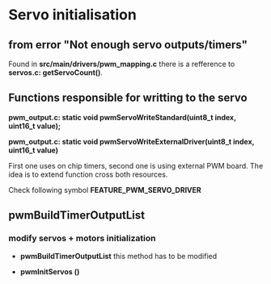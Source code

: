 # Servo initialisation


## from error "Not enough servo outputs/timers"

 Found in **src/main/drivers/pwm_mapping.c** there is a refference to **servos.c: getServoCount()**.

## Functions responsible for writting to the servo

 **pwm_output.c: static void pwmServoWriteStandard(uint8_t index, uint16_t value);**

 **pwm_output.c: static void pwmServoWriteExternalDriver(uint8_t index, uint16_t value)**

 First one uses on chip timers, second one is using external PWM board.
 The idea is to extend function cross both resources.

 Check following symbol **FEATURE_PWM_SERVO_DRIVER**

## pwmBuildTimerOutputList

### modify servos + motors initialization
 - **pwmBuildTimerOutputList** this method has to be modified

 - **pwmInitServos ()**